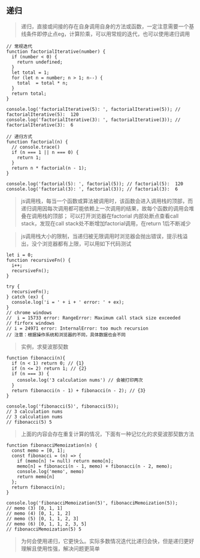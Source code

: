 ## 递归

> 递归，直接或间接的存在自身调用自身的方法或函数，一定注意需要一个基线条件即停止点eg，计算阶乘，可以用常规的迭代，也可以使用递归调用
```
// 常规迭代
function factorialIterative(number) {
  if (number < 0) {
    return undefined;
  }
  let total = 1;
  for (let n = number; n > 1; n--) {
    total  = total * n;
  }
  return total;
}

console.log('factorialIterative(5): ', factorialIterative(5)); // factorialIterative(5):  120
console.log('factorialIterative(3): ', factorialIterative(3)); // factorialIterative(3):  6

// 递归方式
function factorial(n) {
  // console.trace()
  if (n === 1 || n === 0) {
    return 1;
  }
  return n * factorial(n - 1);
}

console.log('factorial(5): ', factorial(5)); // factorial(5):  120
console.log('factorial(3): ', factorial(3)); // factorial(3):  6
```

> js调用栈，每当一个函数或算法被调用时，该函数会进入调用栈的顶部，而递归调用因每次调用都可能依赖上一次调用的结果，故每个函数的调用会堆叠在调用栈的顶部；
> 可以打开浏览器在factorial 内部处断点查看call stack，发现在call stack处不断增加factorial调用，在return 1后不断减少

> js调用栈大小的限制，当递归被无限调用时浏览器会抛出错误，提示栈溢出，没个浏览器都有上限，可以用如下代码测试
```
let i = 0;
function recursiveFn() {
  i++;
  recursiveFn();
}

try {
  recursiveFn();
} catch (ex) {
  console.log('i = ' + i + ' error: ' + ex);
}
// chrome windows
//  i = 15733 error: RangeError: Maximum call stack size exceeded
// firforx windows
// i = 24971 error: InternalError: too much recursion
// 注意：根据操作系统和浏览器的不同，具体数据也会不同
```
> 实例，求斐波那契数
```
function fibonacci(n){
  if (n < 1) return 0; // {1}
  if (n <= 2) return 1; // {2}
  if (n === 3) {
    console.log('3 calculation nums') // 会被打印两次
  }
  return fibonacci(n - 1) + fibonacci(n - 2); // {3}
}

console.log('fibonacci(5)', fibonacci(5)); 
// 3 calculation nums
// 3 calculation nums
// fibonacci(5) 5
```
> 上面的内容会存在重复计算的情况，下面有一种记忆化的求斐波那契数方法
```
function fibonacciMemoization(n) {
  const memo = [0, 1];
  const fibonacci = (n) => {
    if (memo[n] != null) return memo[n];
    memo[n] = fibonacci(n - 1, memo) + fibonacci(n - 2, memo);
    console.log('memo', memo)
    return memo[n]
  };
  return fibonacci(n);
}

console.log('fibonacciMemoization(5)', fibonacciMemoization(5));
// memo (3) [0, 1, 1]
// memo (4) [0, 1, 1, 2]
// memo (5) [0, 1, 1, 2, 3]
// memo (6) [0, 1, 1, 2, 3, 5]
// fibonacciMemoization(5) 5
```

> 为何会使用递归，它更快么。实际多数情况迭代比递归会快，但是递归更好理解且使用性强，解决问题更简单






